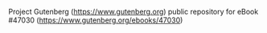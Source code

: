 Project Gutenberg (https://www.gutenberg.org) public repository for eBook #47030 (https://www.gutenberg.org/ebooks/47030)
